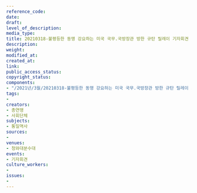 ```yaml
---
reference_code: 
date: 
draft: 
level_of_description: 
media_type: 
title: 20210318-불평등한 동맹 강요하는 미국 국무.국방장관 방한 규탄 릴레이 기자회견
description: 
weight: 
modified_at: 
created_at: 
link: 
public_access_status: 
copyright_status: 
components:
- "/2021년/3월/20210318-불평등한 동맹 강요하는 미국 국무.국방장관 방한 규탄 릴레이 기자회견/_5D44877.jpg"
tags:
- 
creators:
- 총연맹
- 사회단체
subjects:
- 통일역사
sources:
- 
venues:
- 청와대분수대
events:
- 기자회견
culture_workers:
- 
issues:
- 
---
```


